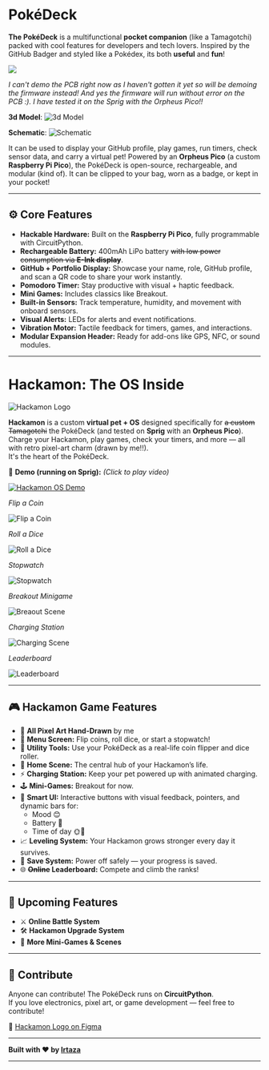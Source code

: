 # PokéDeck

**The PokéDeck** is a multifunctional **pocket companion** (like a Tamagotchi) packed with cool features for developers and tech lovers. Inspired by the GitHub Badger and styled like a Pokédex, its both **useful** and **fun**!

![](https://hc-cdn.hel1.your-objectstorage.com/s/v3/bd15a1007fcbb0a5cf2deca561a3b4e89ce385e4_pokedeck_drawing_v1.png)

_I can't demo the PCB right now as I haven't gotten it yet so will be demoing the firmware instead! And yes the firmware will run without error on the PCB :). I have tested it on the Sprig with the Orpheus Pico!!_

**3d Model**:
![3d Model](https://files.slack.com/files-pri/T0266FRGM-F08PNK1688Y/image.png?pub_secret=d17f95e6ff)

**Schematic**:
![Schematic](https://hc-cdn.hel1.your-objectstorage.com/s/v3/101db1a496de3fed5413ddaba80aae821ac42628_schematic_pokedeck_2025-04-28.png)

It can be used to display your GitHub profile, play games, run timers, check sensor data, and carry a virtual pet! Powered by an **Orpheus Pico** (a custom **Raspberry Pi Pico**), the PokéDeck is open-source, rechargeable, and modular (kind of). It can be clipped to your bag, worn as a badge, or kept in your pocket!

---

## ⚙️ Core Features

- **Hackable Hardware:** Built on the **Raspberry Pi Pico**, fully programmable with CircuitPython.
- **Rechargeable Battery:** 400mAh LiPo battery ~~with low power consumption via **E-Ink display**~~.
- **GitHub + Portfolio Display:** Showcase your name, role, GitHub profile, and scan a QR code to share your work instantly.
- **Pomodoro Timer:** Stay productive with visual + haptic feedback.
- **Mini Games:** Includes classics like Breakout.
- **Built-in Sensors:** Track temperature, humidity, and movement with onboard sensors.
- **Visual Alerts:** LEDs for alerts and event notifications.
- **Vibration Motor:** Tactile feedback for timers, games, and interactions.
- **Modular Expansion Header:** Ready for add-ons like GPS, NFC, or sound modules.

---

# Hackamon: The OS Inside

![Hackamon Logo](https://cloud-7adfvs3rn-hack-club-bot.vercel.app/0hackamon__1_.png)

**Hackamon** is a custom **virtual pet + OS** designed specifically for ~~a custom Tamagotchi~~ the PokéDeck (and tested on **Sprig** with an **Orpheus Pico**).  
Charge your Hackamon, play games, check your timers, and more — all with retro pixel-art charm (drawn by me!!).  
It's the heart of the PokéDeck.

🎥 **Demo (running on Sprig):** _(Click to play video)_

[![Hackamon OS Demo](https://hc-cdn.hel1.your-objectstorage.com/s/v3/7f209d53b91d2cdff0e3565f87ccc52355f96b45_image.png)](https://sleeping.wtf/f-8B3hfi05_FPOMVXcGH-.mp4)

<!-- [![Hackamon OS Demo](https://hc-cdn.hel1.your-objectstorage.com/s/v3/7f209d53b91d2cdff0e3565f87ccc52355f96b45_image.png)](https://hc-cdn.hel1.your-objectstorage.com/s/v3/030cac5edc138051b9962804ac5a3dd1815fb0c6_hackamon_orpheus_pico_sprig.mp4)
-->

_Flip a Coin_

![Flip a Coin](https://cloud-1erh0yg7y-hack-club-bot.vercel.app/0screenrecording2025-01-24at1.16.42am-ezgif.com-video-to-gif-converter.gif)

_Roll a Dice_

![Roll a Dice](https://cloud-55rzzph2x-hack-club-bot.vercel.app/1dice-roll_hackamon.gif)

_Stopwatch_

![Stopwatch](https://cloud-55rzzph2x-hack-club-bot.vercel.app/0stopwatch_hackamon.gif)

_Breakout Minigame_

![Breaout Scene](https://cloud-d838srl6u-hack-club-bot.vercel.app/3hackamon_demo_breakout.gif)

_Charging Station_

![Charging Scene](https://cloud-d838srl6u-hack-club-bot.vercel.app/2hackamon_demo_charging_station.gif)

_Leaderboard_

![Leaderboard](https://cloud-d838srl6u-hack-club-bot.vercel.app/1hackamon_demo_leaderboard.gif)

---

## 🎮 Hackamon Game Features

- 🎨 **All Pixel Art Hand-Drawn** by me
- 🧭 **Menu Screen:** Flip coins, roll dice, or start a stopwatch!
- 🎲 **Utility Tools:** Use your PokéDeck as a real-life coin flipper and dice roller.
- 🏡 **Home Scene:** The central hub of your Hackamon’s life.
- ⚡ **Charging Station:** Keep your pet powered up with animated charging.
- 🕹️ **Mini-Games:** Breakout for now.
- 🧠 **Smart UI:** Interactive buttons with visual feedback, pointers, and dynamic bars for:
  - Mood 😊
  - Battery 🔋
  - Time of day 🌞🌙
- 📈 **Leveling System:** Your Hackamon grows stronger every day it survives.
- 💾 **Save System:** Power off safely — your progress is saved.
- 🌐 **~~Online~~ Leaderboard:** Compete and climb the ranks!

---

## 🔮 Upcoming Features

- ⚔️ **Online Battle System**
- 🛠️ **Hackamon Upgrade System**
- 🧱 **More Mini-Games & Scenes**

---

## 🤝 Contribute

Anyone can contribute! The PokéDeck runs on **CircuitPython**.  
If you love electronics, pixel art, or game development — feel free to contribute!

🎨 [Hackamon Logo on Figma](https://www.figma.com/design/dQcPl1JKnt22KXzQSrtTxS/Hackamon?node-id=0-1&t=CXbKBUuJU05pKmqu-1)

---

**Built with ❤️ by [Irtaza](https://github.com/Irtaza2009)**

---

